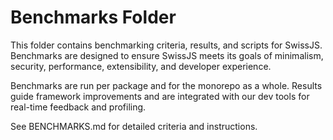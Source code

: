 <!--
Copyright (c) 2024 Themba Mzumara
This file is part of SwissJS Framework. All rights reserved.
Licensed under the MIT License. See LICENSE in the project root for license information.
-->

# Benchmarks Folder

This folder contains benchmarking criteria, results, and scripts for SwissJS. Benchmarks are designed to ensure SwissJS meets its goals of minimalism, security, performance, extensibility, and developer experience. 

Benchmarks are run per package and for the monorepo as a whole. Results guide framework improvements and are integrated with our dev tools for real-time feedback and profiling.

See BENCHMARKS.md for detailed criteria and instructions. 